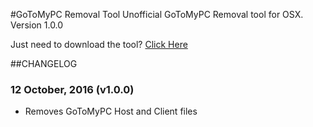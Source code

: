 #GoToMyPC Removal Tool
Unofficial GoToMyPC Removal tool for OSX.  
Version 1.0.0

Just need to download the tool? [Click Here](https://github.com/robotmachine/GoToMyPC-Removal-Tool/releases/download/v1.0.0/GoToMyPC_Removal_Tool_v1.0.0.zip)  

##CHANGELOG
### 12 October, 2016 (v1.0.0)
* Removes GoToMyPC Host and Client files
